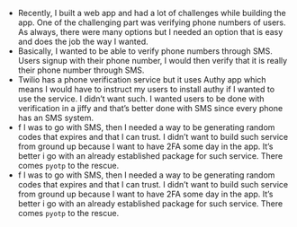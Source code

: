 

- Recently, I built a web app and had a lot of challenges while building the app.
One of the challenging part was verifying phone numbers of users. As always, there were many options but I needed an option that is easy and does the job the way I wanted.
- Basically, I wanted to be able to verify phone numbers through SMS. Users signup with their phone number, I would then verify that it is really their phone number through SMS.
- Twilio has a phone verification service but it uses Authy app which means I would have to instruct my users to install authy if I wanted to use the service. I didn’t want such. I wanted users to be done with verification in a jiffy and that’s better done with SMS since every phone has an SMS system.
- f I was to go with SMS, then I needed a way to be generating random codes that expires and that I can trust. I didn’t want to build such service from ground up because I want to have 2FA some day in the app. It’s better i go with an already established package for such service. There comes `pyotp` to the rescue.
- f I was to go with SMS, then I needed a way to be generating random codes that expires and that I can trust. I didn’t want to build such service from ground up because I want to have 2FA some day in the app. It’s better i go with an already established package for such service. There comes `pyotp` to the rescue.
